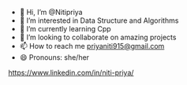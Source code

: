 - 👋 Hi, I’m @Nitipriya
- 👀 I’m interested in Data Structure and Algorithms
- 🌱 I’m currently learning Cpp
- 💞️ I’m looking to collaborate on amazing projects
- 📫 How to reach me priyaniti915@gmail.com
- 😄 Pronouns: she/her

https://www.linkedin.com/in/niti-priya/

<!---
Nitipriya/Nitipriya is a ✨ special ✨ repository because its `README.md` (this file) appears on your GitHub profile.
You can click the Preview link to take a look at your changes.
--->
